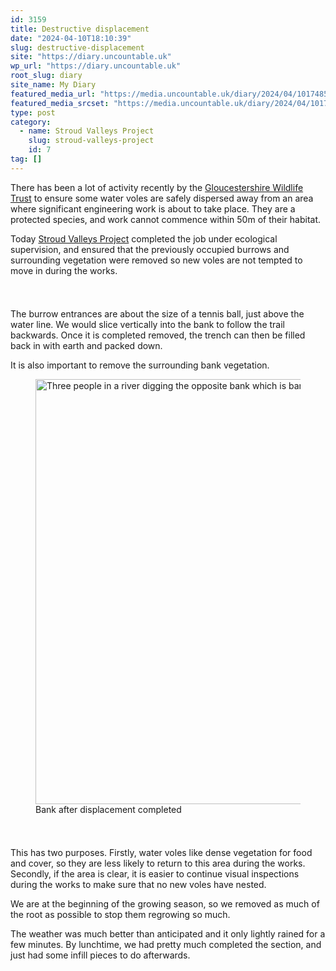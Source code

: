 ```yaml
---
id: 3159
title: Destructive displacement
date: "2024-04-10T18:10:39"
slug: destructive-displacement
site: "https://diary.uncountable.uk"
wp_url: "https://diary.uncountable.uk"
root_slug: diary
site_name: My Diary
featured_media_url: "https://media.uncountable.uk/diary/2024/04/10174858/IMG20240410110219.webp"
featured_media_srcset: "https://media.uncountable.uk/diary/2024/04/10174858/IMG20240410110219-300x159.webp 300w, https://media.uncountable.uk/diary/2024/04/10174858/IMG20240410110219-1024x542.webp 1024w, https://media.uncountable.uk/diary/2024/04/10174858/IMG20240410110219-150x150.webp 150w, https://media.uncountable.uk/diary/2024/04/10174858/IMG20240410110219-640x339.webp 640w, https://media.uncountable.uk/diary/2024/04/10174858/IMG20240410110219.webp 2000w"
type: post
category:
  - name: Stroud Valleys Project
    slug: stroud-valleys-project
    id: 7
tag: []
---
```



<p>There has been a lot of activity recently by the <a href="https://www.gloucestershirewildlifetrust.co.uk/volunteer">Gloucestershire Wildlife Trust</a> to ensure some water voles are safely dispersed away from an area where significant engineering work is about to take place.  They are a protected species, and work cannot commence within 50m of their habitat.</p>



<p>Today <a href="https://www.stroudvalleysproject.org/">Stroud Valleys Project</a> completed the job under ecological supervision, and ensured that the previously occupied burrows and surrounding vegetation were removed so new voles are not tempted to move in during the works.</p>


<style>.kb-row-layout-id3159_e6f7c0-2e > .kt-row-column-wrap{align-content:start;}:where(.kb-row-layout-id3159_e6f7c0-2e > .kt-row-column-wrap) > .wp-block-kadence-column{justify-content:start;}.kb-row-layout-id3159_e6f7c0-2e > .kt-row-column-wrap{column-gap:var(--global-kb-gap-md, 2rem);row-gap:var(--global-kb-gap-md, 2rem);padding-top:var(--global-kb-spacing-sm, 1.5rem);padding-bottom:var(--global-kb-spacing-sm, 1.5rem);grid-template-columns:repeat(2, minmax(0, 1fr));}.kb-row-layout-id3159_e6f7c0-2e > .kt-row-layout-overlay{opacity:0.30;}@media all and (max-width: 1024px){.kb-row-layout-id3159_e6f7c0-2e > .kt-row-column-wrap{grid-template-columns:repeat(2, minmax(0, 1fr));}}@media all and (max-width: 767px){.kb-row-layout-id3159_e6f7c0-2e > .kt-row-column-wrap{grid-template-columns:minmax(0, 1fr);}.kb-row-layout-id3159_e6f7c0-2e > .kt-row-column-wrap > .wp-block-kadence-column:nth-of-type(1){order:2;}.kb-row-layout-id3159_e6f7c0-2e > .kt-row-column-wrap > .wp-block-kadence-column:nth-of-type(2){order:1;}.kb-row-layout-id3159_e6f7c0-2e > .kt-row-column-wrap > .wp-block-kadence-column:nth-of-type(3){order:12;}.kb-row-layout-id3159_e6f7c0-2e > .kt-row-column-wrap > .wp-block-kadence-column:nth-of-type(4){order:11;}.kb-row-layout-id3159_e6f7c0-2e > .kt-row-column-wrap > .wp-block-kadence-column:nth-of-type(5){order:22;}.kb-row-layout-id3159_e6f7c0-2e > .kt-row-column-wrap > .wp-block-kadence-column:nth-of-type(6){order:21;}.kb-row-layout-id3159_e6f7c0-2e > .kt-row-column-wrap > .wp-block-kadence-column:nth-of-type(7){order:32;}.kb-row-layout-id3159_e6f7c0-2e > .kt-row-column-wrap > .wp-block-kadence-column:nth-of-type(8){order:31;}}</style><div class="kb-row-layout-wrap kb-row-layout-id3159_e6f7c0-2e alignnone wp-block-kadence-rowlayout"><div class="kt-row-column-wrap kt-has-2-columns kt-row-layout-equal kt-tab-layout-inherit kt-mobile-layout-row kt-row-valign-top">
<style>.kadence-column3159_102956-c2 > .kt-inside-inner-col,.kadence-column3159_102956-c2 > .kt-inside-inner-col:before{border-top-left-radius:0px;border-top-right-radius:0px;border-bottom-right-radius:0px;border-bottom-left-radius:0px;}.kadence-column3159_102956-c2 > .kt-inside-inner-col{column-gap:var(--global-kb-gap-sm, 1rem);}.kadence-column3159_102956-c2 > .kt-inside-inner-col{flex-direction:column;}.kadence-column3159_102956-c2 > .kt-inside-inner-col > .aligncenter{width:100%;}.kadence-column3159_102956-c2 > .kt-inside-inner-col:before{opacity:0.3;}.kadence-column3159_102956-c2{position:relative;}@media all and (max-width: 1024px){.kadence-column3159_102956-c2 > .kt-inside-inner-col{flex-direction:column;justify-content:center;}}@media all and (max-width: 767px){.kadence-column3159_102956-c2 > .kt-inside-inner-col{flex-direction:column;justify-content:center;}}</style>
<div class="wp-block-kadence-column kadence-column3159_102956-c2"><div class="kt-inside-inner-col">
<p>The burrow entrances are about the size of a tennis ball, just above the water line.  We would slice vertically into the bank to follow the trail backwards.  Once it is completed removed, the trench can then be filled back in with earth and packed down.</p>



<p>It is also important to remove the surrounding bank vegetation.</p>
</div></div>


<style>.kadence-column3159_f50e2f-1c > .kt-inside-inner-col,.kadence-column3159_f50e2f-1c > .kt-inside-inner-col:before{border-top-left-radius:0px;border-top-right-radius:0px;border-bottom-right-radius:0px;border-bottom-left-radius:0px;}.kadence-column3159_f50e2f-1c > .kt-inside-inner-col{column-gap:var(--global-kb-gap-sm, 1rem);}.kadence-column3159_f50e2f-1c > .kt-inside-inner-col{flex-direction:column;}.kadence-column3159_f50e2f-1c > .kt-inside-inner-col > .aligncenter{width:100%;}.kadence-column3159_f50e2f-1c > .kt-inside-inner-col:before{opacity:0.3;}.kadence-column3159_f50e2f-1c{position:relative;}@media all and (max-width: 1024px){.kadence-column3159_f50e2f-1c > .kt-inside-inner-col{flex-direction:column;justify-content:center;}}@media all and (max-width: 767px){.kadence-column3159_f50e2f-1c > .kt-inside-inner-col{flex-direction:column;justify-content:center;}}</style>
<div class="wp-block-kadence-column kadence-column3159_f50e2f-1c"><div class="kt-inside-inner-col">
<figure class="wp-block-image size-large"><img loading="lazy" decoding="async" width="1024" height="680" src="https://media.uncountable.uk/diary/2024/04/10174859/IMG20240410135235-1024x680.webp" alt="Three people in a river digging the opposite bank which is bare of vegetation" class="wp-image-3161" srcset="https://media.uncountable.uk/diary/2024/04/10174859/IMG20240410135235-1024x680.webp 1024w, https://media.uncountable.uk/diary/2024/04/10174859/IMG20240410135235-300x199.webp 300w, https://media.uncountable.uk/diary/2024/04/10174859/IMG20240410135235-640x425.webp 640w, https://media.uncountable.uk/diary/2024/04/10174859/IMG20240410135235.webp 2000w" sizes="auto, (max-width: 1024px) 100vw, 1024px" /><figcaption class="wp-element-caption">Bank after displacement completed </figcaption></figure>
</div></div>

</div></div>


<p>This has two purposes.  Firstly, water voles like dense vegetation for food and cover, so they are less likely to return to this area during the works.  Secondly, if the area is clear, it is easier to continue visual inspections during the works to make sure that no new voles have nested.</p>



<p>We are at the beginning of the growing season, so we removed as much of the root as possible to stop them regrowing so much.</p>



<p>The weather was much better than anticipated and it only lightly rained for a few minutes.  By lunchtime, we had pretty much completed the section, and just had some infill pieces to do afterwards.</p>
